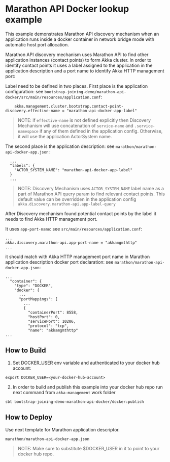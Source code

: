 Marathon API Docker lookup example
==================================

This example demonstrates Marathon API discovery mechanism when an application runs inside a docker container in 
network bridge mode with automatic host port allocation.

Marathon API discovery mechanism uses Marathon API to find other application instances (contact points) to form Akka cluster.
In order to identify contact points it uses a label assigned to the application in the application description and 
a port name to identify Akka HTTP management port:

Label need to be defined in two places. 
First place is the application configuration:
see `bootstrap-joining-demo/marathon-api-docker/src/main/resources/application.conf`:
```
    akka.management.cluster.bootstrap.contact-point-discovery.effective-name = "marathon-api-docker-app-label"
```

> NOTE: if `effective-name` is not defined explicitly then Discovery Mechanism will use concatenation of
> `service-name` and `.service-namespace` if any of them defined in the application config. Otherwise, it will use
> the application ActorSystem name.

The second place is the application description:
see `marathon/marathon-api-docker-app.json`:
```
  ...
  "labels": {
    "ACTOR_SYSTEM_NAME": "marathon-api-docker-app-label"
  }
  ...

```

> NOTE: Discovery Mechanism uses `ACTOR_SYSTEM_NAME` label name as a part of Marathon API query param to find relevant contact points.
> This default value can be overridden in the application config `akka.discovery.marathon-api.app-label-query`

After Discovery mechanism found potential contact points by the label it needs to find Akka HTTP management port.

It uses `app-port-name`:
see `src/main/resources/application.conf`:
```
...
akka.discovery.marathon-api.app-port-name = "akkamgmthttp"
... 
``` 

it should match with Akka HTTP management port name in Marathon application description docker port declaration:
see `marathon/marathon-api-docker-app.json`:
```
...
  "container": {
    "type": "DOCKER",
    "docker": {
      ...
      "portMappings": [
        ...
        {
          "containerPort": 8558,
          "hostPort": 0,
          "servicePort": 10206,
          "protocol": "tcp",
          "name": "akkamgmthttp"
...
```

How to Build
------------

1. Set DOCKER_USER env variable and authenticated to your docker hub account:

`export DOCKER_USER=<your-docker-hub-account>`

2. In order to build and publish this example into your docker hub repo run next command from `akka-management` work folder

`sbt bootstrap-joining-demo-marathon-api-docker/docker:publish`

How to Deploy
-------------

Use next template for Marathon application descriptor. 

`marathon/marathon-api-docker-app.json`

> NOTE: Make sure to substitute $DOCKER_USER in it to point to your docker hub repo.

